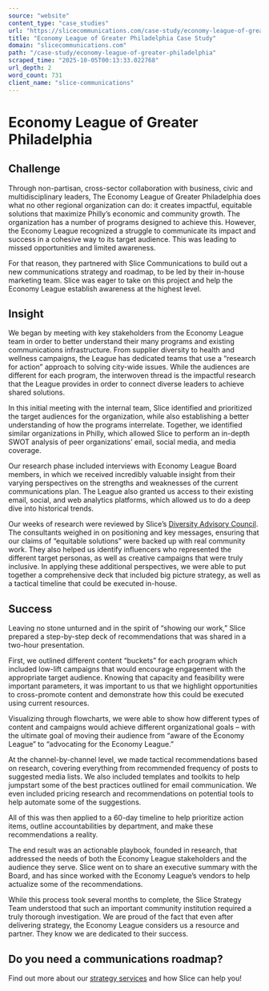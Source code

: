 ```yaml
---
source: "website"
content_type: "case_studies"
url: "https://slicecommunications.com/case-study/economy-league-of-greater-philadelphia"
title: "Economy League of Greater Philadelphia Case Study"
domain: "slicecommunications.com"
path: "/case-study/economy-league-of-greater-philadelphia"
scraped_time: "2025-10-05T00:13:33.022768"
url_depth: 2
word_count: 731
client_name: "slice-communications"
---
```


# Economy League of Greater Philadelphia

## **Challenge**

Through non-partisan, cross-sector collaboration with business, civic and multidisciplinary leaders, The Economy League of Greater Philadelphia does what no other regional organization can do: it creates impactful, equitable solutions that maximize Philly’s economic and community growth. The organization has a number of programs designed to achieve this. However, the Economy League recognized a struggle to communicate its impact and success in a cohesive way to its target audience. This was leading to missed opportunities and limited awareness.

For that reason, they partnered with Slice Communications to build out a new communications strategy and roadmap, to be led by their in-house marketing team. Slice was eager to take on this project and help the Economy League establish awareness at the highest level.

## **Insight**

We began by meeting with key stakeholders from the Economy League team in order to better understand their many programs and existing communications infrastructure. From supplier diversity to health and wellness campaigns, the League has dedicated teams that use a “research for action” approach to solving city-wide issues. While the audiences are different for each program, the interwoven thread is the impactful research that the League provides in order to connect diverse leaders to achieve shared solutions.

In this initial meeting with the internal team, Slice identified and prioritized the target audiences for the organization, while also establishing a better understanding of how the programs interrelate. Together, we identified similar organizations in Philly, which allowed Slice to perform an in-depth SWOT analysis of peer organizations’ email, social media, and media coverage.

Our research phase included interviews with Economy League Board members, in which we received incredibly valuable insight from their varying perspectives on the strengths and weaknesses of the current communications plan. The League also granted us access to their existing email, social, and web analytics platforms, which allowed us to do a deep dive into historical trends.

Our weeks of research were reviewed by Slice’s [Diversity Advisory Council](https://slicecommunications.com/dac). The consultants weighed in on positioning and key messages, ensuring that our claims of “equitable solutions” were backed up with real community work. They also helped us identify influencers who represented the different target personas, as well as creative campaigns that were truly inclusive. In applying these additional perspectives, we were able to put together a comprehensive deck that included big picture strategy, as well as a tactical timeline that could be executed in-house.

## **Success**

Leaving no stone unturned and in the spirit of “showing our work,” Slice prepared a step-by-step deck of recommendations that was shared in a two-hour presentation.

First, we outlined different content “buckets” for each program which included low-lift campaigns that would encourage engagement with the appropriate target audience. Knowing that capacity and feasibility were important parameters, it was important to us that we highlight opportunities to cross-promote content and demonstrate how this could be executed using current resources.

Visualizing through flowcharts, we were able to show how different types of content and campaigns would achieve different organizational goals – with the ultimate goal of moving their audience from “aware of the Economy League” to “advocating for the Economy League.”

At the channel-by-channel level, we made tactical recommendations based on research, covering everything from recommended frequency of posts to suggested media lists. We also included templates and toolkits to help jumpstart some of the best practices outlined for email communication. We even included pricing research and recommendations on potential tools to help automate some of the suggestions.

All of this was then applied to a 60-day timeline to help prioritize action items, outline accountabilities by department, and make these recommendations a reality.

The end result was an actionable playbook, founded in research, that addressed the needs of both the Economy League stakeholders and the audience they serve. Slice went on to share an executive summary with the Board, and has since worked with the Economy League’s vendors to help actualize some of the recommendations.

While this process took several months to complete, the Slice Strategy Team understood that such an important community institution required a truly thorough investigation. We are proud of the fact that even after delivering strategy, the Economy League considers us a resource and partner. They know we are dedicated to their success.

## **Do you need a communications roadmap?**

Find out more about our [strategy services](https://slicecommunications.com/marketing-communications-strategy) and how Slice can help you!